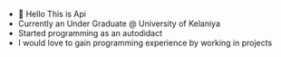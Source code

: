 - 👋 Hello This is Api 
-  Currently an Under Graduate @ University of Kelaniya
-  Started programming as an autodidact
-  I would love to gain programming experience by working in projects


<!---
0-Eleven/0-Eleven is a ✨ special ✨ repository because its `README.md` (this file) appears on your GitHub profile.
You can click the Preview link to take a look at your changes.
--->
